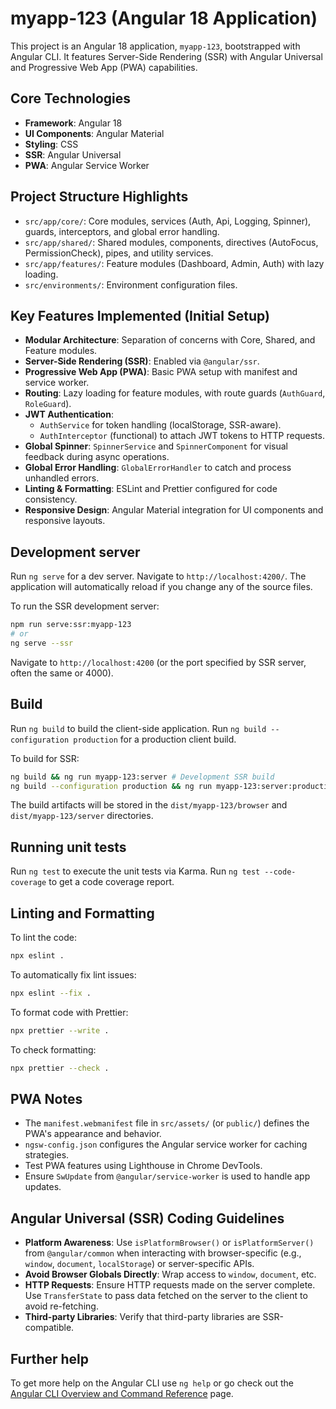 # myapp-123 (Angular 18 Application)

This project is an Angular 18 application, `myapp-123`, bootstrapped with Angular CLI. It features Server-Side Rendering (SSR) with Angular Universal and Progressive Web App (PWA) capabilities.

## Core Technologies

*   **Framework**: Angular 18
*   **UI Components**: Angular Material
*   **Styling**: CSS
*   **SSR**: Angular Universal
*   **PWA**: Angular Service Worker

## Project Structure Highlights

*   `src/app/core/`: Core modules, services (Auth, Api, Logging, Spinner), guards, interceptors, and global error handling.
*   `src/app/shared/`: Shared modules, components, directives (AutoFocus, PermissionCheck), pipes, and utility services.
*   `src/app/features/`: Feature modules (Dashboard, Admin, Auth) with lazy loading.
*   `src/environments/`: Environment configuration files.

## Key Features Implemented (Initial Setup)

*   **Modular Architecture**: Separation of concerns with Core, Shared, and Feature modules.
*   **Server-Side Rendering (SSR)**: Enabled via `@angular/ssr`.
*   **Progressive Web App (PWA)**: Basic PWA setup with manifest and service worker.
*   **Routing**: Lazy loading for feature modules, with route guards (`AuthGuard`, `RoleGuard`).
*   **JWT Authentication**:
    *   `AuthService` for token handling (localStorage, SSR-aware).
    *   `AuthInterceptor` (functional) to attach JWT tokens to HTTP requests.
*   **Global Spinner**: `SpinnerService` and `SpinnerComponent` for visual feedback during async operations.
*   **Global Error Handling**: `GlobalErrorHandler` to catch and process unhandled errors.
*   **Linting & Formatting**: ESLint and Prettier configured for code consistency.
*   **Responsive Design**: Angular Material integration for UI components and responsive layouts.

## Development server

Run `ng serve` for a dev server. Navigate to `http://localhost:4200/`. The application will automatically reload if you change any of the source files.

To run the SSR development server:
```bash
npm run serve:ssr:myapp-123
# or
ng serve --ssr
```
Navigate to `http://localhost:4200` (or the port specified by SSR server, often the same or 4000).

## Build

Run `ng build` to build the client-side application.
Run `ng build --configuration production` for a production client build.

To build for SSR:
```bash
ng build && ng run myapp-123:server # Development SSR build
ng build --configuration production && ng run myapp-123:server:production # Production SSR build
```
The build artifacts will be stored in the `dist/myapp-123/browser` and `dist/myapp-123/server` directories.

## Running unit tests

Run `ng test` to execute the unit tests via Karma.
Run `ng test --code-coverage` to get a code coverage report.

## Linting and Formatting

To lint the code:
```bash
npx eslint .
```
To automatically fix lint issues:
```bash
npx eslint --fix .
```
To format code with Prettier:
```bash
npx prettier --write .
```
To check formatting:
```bash
npx prettier --check .
```

## PWA Notes

*   The `manifest.webmanifest` file in `src/assets/` (or `public/`) defines the PWA's appearance and behavior.
*   `ngsw-config.json` configures the Angular service worker for caching strategies.
*   Test PWA features using Lighthouse in Chrome DevTools.
*   Ensure `SwUpdate` from `@angular/service-worker` is used to handle app updates.

## Angular Universal (SSR) Coding Guidelines

*   **Platform Awareness**: Use `isPlatformBrowser()` or `isPlatformServer()` from `@angular/common` when interacting with browser-specific (e.g., `window`, `document`, `localStorage`) or server-specific APIs.
*   **Avoid Browser Globals Directly**: Wrap access to `window`, `document`, etc.
*   **HTTP Requests**: Ensure HTTP requests made on the server complete. Use `TransferState` to pass data fetched on the server to the client to avoid re-fetching.
*   **Third-party Libraries**: Verify that third-party libraries are SSR-compatible.

## Further help

To get more help on the Angular CLI use `ng help` or go check out the [Angular CLI Overview and Command Reference](https://angular.dev/tools/cli) page.
